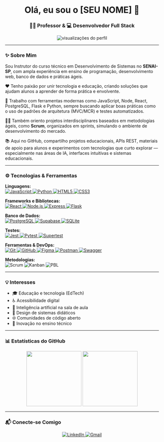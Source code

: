 <h1 align="center">Olá, eu sou o [SEU NOME] 👋</h1>
<h3 align="center">👨‍🏫 Professor & 💻 Desenvolvedor Full Stack</h3>

<p align="center">
  <img src="https://komarev.com/ghpvc/?username=[SEU_USERNAME_DO_GITHUB]&label=Profile%20views&color=0e75b6&style=flat" alt="visualizações do perfil" />
</p>

---

### ✨ Sobre Mim

<p align="left">
  Sou Instrutor do curso técnico em Desenvolvimento de Sistemas no <strong>SENAI-SP</strong>, com ampla experiência em ensino de programação, desenvolvimento web, banco de dados e práticas ágeis.
</p>

<p align="left">
  ❤️ Tenho paixão por unir tecnologia e educação, criando soluções que ajudam alunos a aprender de forma prática e envolvente.
</p>

<p align="left">
  🚀 Trabalho com ferramentas modernas como JavaScript, Node, React, PostgreSQL, Flask e Python, sempre buscando aplicar boas práticas como o uso de padrões de arquitetura (MVC/MCR) e testes automatizados.
</p>

<p align="left">
  🏃‍♂️ Também oriento projetos interdisciplinares baseados em metodologias ágeis, como <strong>Scrum</strong>, organizados em sprints, simulando o ambiente de desenvolvimento do mercado.
</p>

<p align="left">
  📚 Aqui no GitHub, compartilho projetos educacionais, APIs REST, materiais de apoio para alunos e experimentos com tecnologias que curto explorar — especialmente nas áreas de IA, interfaces intuitivas e sistemas educacionais.
</p>

---

### ⚙️ Tecnologias & Ferramentas

<p align="left">
  <strong>Linguagens:</strong><br>
  <a href="https://developer.mozilla.org/pt-BR/docs/Web/JavaScript">
    <img src="https://img.shields.io/badge/javascript-%23323330.svg?style=for-the-badge&logo=javascript&logoColor=%23F7DF1E" alt="JavaScript"/>
  </a>
  <a href="https://www.python.org/">
    <img src="https://img.shields.io/badge/python-3776AB?style=for-the-badge&logo=python&logoColor=white" alt="Python"/>
  </a>
  <a href="https://developer.mozilla.org/pt-BR/docs/Web/HTML">
    <img src="https://img.shields.io/badge/html5-%23E34F26.svg?style=for-the-badge&logo=html5&logoColor=white" alt="HTML5"/>
  </a>
  <a href="https://developer.mozilla.org/pt-BR/docs/Web/CSS">
    <img src="https://img.shields.io/badge/css3-%231572B6.svg?style=for-the-badge&logo=css3&logoColor=white" alt="CSS3"/>
  </a>
</p>

<p align="left">
  <strong>Frameworks e Bibliotecas:</strong><br>
  <a href="https://pt-br.reactjs.org/">
    <img src="https://img.shields.io/badge/react-%2320232a.svg?style=for-the-badge&logo=react&logoColor=%2361DAFB" alt="React"/>
  </a>
  <a href="https://nodejs.org/en/">
    <img src="https://img.shields.io/badge/node.js-339933?style=for-the-badge&logo=nodedotjs&logoColor=white" alt="Node.js"/>
  </a>
  <a href="https://expressjs.com/pt-br/">
    <img src="https://img.shields.io/badge/express.js-%23404d59.svg?style=for-the-badge&logo=express&logoColor=%2361DAFB" alt="Express"/>
  </a>
  <a href="https://flask.palletsprojects.com/">
    <img src="https://img.shields.io/badge/flask-%23000.svg?style=for-the-badge&logo=flask&logoColor=white" alt="Flask"/>
  </a>
</p>

<p align="left">
  <strong>Banco de Dados:</strong><br>
  <a href="https://www.postgresql.org/">
    <img src="https://img.shields.io/badge/postgresql-%23316192.svg?style=for-the-badge&logo=postgresql&logoColor=white" alt="PostgreSQL"/>
  </a>
  <a href="https://supabase.com/">
    <img src="https://img.shields.io/badge/Supabase-3ECF8E?style=for-the-badge&logo=supabase&logoColor=white" alt="Supabase"/>
  </a>
  <a href="https://www.sqlite.org/index.html">
    <img src="https://img.shields.io/badge/sqlite-%2307405e.svg?style=for-the-badge&logo=sqlite&logoColor=white" alt="SQLite"/>
  </a>
</p>

<p align="left">
  <strong>Testes:</strong><br>
  <a href="https://jestjs.io/pt-BR/">
    <img src="https://img.shields.io/badge/Jest-C21325?style=for-the-badge&logo=jest&logoColor=white" alt="Jest"/>
  </a>
  <a href="https://docs.pytest.org/en/7.1.x/">
    <img src="https://img.shields.io/badge/pytest-%230a9edc.svg?style=for-the-badge&logo=pytest&logoColor=white" alt="Pytest"/>
  </a>
  <a href="https://github.com/visionmedia/supertest">
    <img src="https://img.shields.io/badge/Supertest-3776AB?style=for-the-badge&logoColor=white" alt="Supertest"/>
  </a>
</p>

<p align="left">
  <strong>Ferramentas & DevOps:</strong><br>
  <a href="https://git-scm.com/">
    <img src="https://img.shields.io/badge/git-%23F05033.svg?style=for-the-badge&logo=git&logoColor=white" alt="Git"/>
  </a>
  <a href="https://github.com/">
    <img src="https://img.shields.io/badge/github-%23121011.svg?style=for-the-badge&logo=github&logoColor=white" alt="GitHub"/>
  </a>
  <a href="https://www.figma.com/">
    <img src="https://img.shields.io/badge/figma-%23F24E1E.svg?style=for-the-badge&logo=figma&logoColor=white" alt="Figma"/>
  </a>
  <a href="https://www.postman.com/">
    <img src="https://img.shields.io/badge/postman-FF6C37?style=for-the-badge&logo=postman&logoColor=white" alt="Postman"/>
  </a>
  <a href="https://swagger.io/">
    <img src="https://img.shields.io/badge/Swagger-85EA2D?style=for-the-badge&logo=swagger&logoColor=black" alt="Swagger"/>
  </a>
</p>

<p align="left">
  <strong>Metodologias:</strong><br>
  <img src="https://img.shields.io/badge/Scrum-0078D4.svg?style=for-the-badge" alt="Scrum"/>
  <img src="https://img.shields.io/badge/Kanban-7B61FF.svg?style=for-the-badge" alt="Kanban"/>
  <img src="https://img.shields.io/badge/PBL (Aprendizagem Baseada em Projetos)-F7B900.svg?style=for-the-badge" alt="PBL"/>
</p>

---

### 💡 Interesses

<ul>
  <li>🎓 Educação e tecnologia (EdTech)</li>
  <li>♿ Acessibilidade digital</li>
  <li>🤖 Inteligência artificial na sala de aula</li>
  <li>📐 Design de sistemas didáticos</li>
  <li>🌐 Comunidades de código aberto</li>
  <li>🚀 Inovação no ensino técnico</li>
</ul>

---

### 📊 Estatísticas do GitHub

<p align="center">
  <img height="180em" src="https://github-readme-stats.vercel.app/api?username=diasricardo&show_icons=true&theme=merko&include_all_commits=true&count_private=true"/>
  <img height="180em" src="https://github-readme-stats.vercel.app/api/top-langs/?username=diasricardo&layout=compact&langs_count=8&theme=merko"/>
</p>

---

### 📬 Conecte-se Comigo

<p align="center">
  <a href="https://www.linkedin.com/in/ricardo-dos-anjos-dias-693bab28/" target="_blank">
    <img src="https://img.shields.io/badge/linkedin-%230077B5.svg?style=for-the-badge&logo=linkedin&logoColor=white" alt="LinkedIn"/>
  </a>
  <a href="mailto:[SEU_EMAIL]" target="_blank">
    <img src="https://img.shields.io/badge/gmail-%23D14836.svg?style=for-the-badge&logo=gmail&logoColor=white" alt="Gmail"/>
  </a>
</p>

